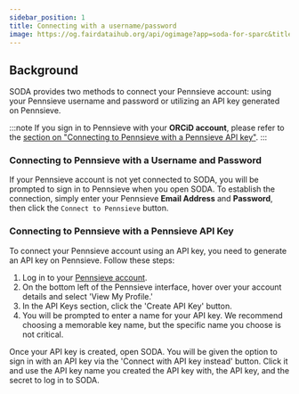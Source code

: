 ```yaml
---
sidebar_position: 1
title: Connecting with a username/password
image: https://og.fairdataihub.org/api/ogimage?app=soda-for-sparc&title=Installing%20the%20Pennsieve%20agent&description=Common%20errors%20and%20their%20solutions
---
```


## Background

SODA provides two methods to connect your Pennsieve account: using your Pennsieve username and password or utilizing an API key generated on Pennsieve.

:::note
If you sign in to Pennsieve with your **ORCiD account**, please refer to the [section on "Connecting to Pennsieve with a Pennsieve API key"](##connecting-to-pennsieve-with-a-pennsieve-api-key).
:::

### Connecting to Pennsieve with a Username and Password

If your Pennsieve account is not yet connected to SODA, you will be prompted to sign in to Pennsieve when you open SODA. To establish the connection, simply enter your Pennsieve **Email Address** and **Password**, then click the `Connect to Pennsieve` button.

### Connecting to Pennsieve with a Pennsieve API Key

To connect your Pennsieve account using an API key, you need to generate an API key on Pennsieve. Follow these steps:

1. Log in to your [Pennsieve account](https://app.pennsieve.io/).
2. On the bottom left of the Pennsieve interface, hover over your account details and select 'View My Profile.'
3. In the API Keys section, click the 'Create API Key' button.
4. You will be prompted to enter a name for your API key. We recommend choosing a memorable key name, but the specific name you choose is not critical.

Once your API key is created, open SODA. You will be given the option to sign in with an API key via the 'Connect with API key instead' button. Click it and use the API key name you created the API key with, the API key, and the secret to log in to SODA.

<PageFeedback />
